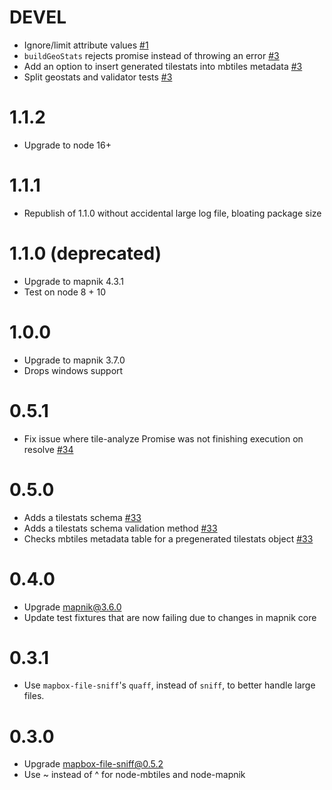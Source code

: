 # DEVEL

- Ignore/limit attribute values [#1](https://github.com/maptiler/mapbox-geostats/pull/1)
- `buildGeoStats` rejects promise instead of throwing an error [#3](https://github.com/maptiler/mapbox-geostats/pull/3)
- Add an option to insert generated tilestats into mbtiles metadata [#3](https://github.com/maptiler/mapbox-geostats/pull/3)
- Split geostats and validator tests [#3](https://github.com/maptiler/mapbox-geostats/pull/3)

# 1.1.2

- Upgrade to node 16+


# 1.1.1

- Republish of 1.1.0 without accidental large log file, bloating package size

# 1.1.0 (deprecated)

- Upgrade to mapnik 4.3.1
- Test on node 8 + 10

# 1.0.0

- Upgrade to mapnik 3.7.0
- Drops windows support

# 0.5.1

- Fix issue where tile-analyze Promise was not finishing execution on resolve [#34](https://github.com/mapbox/mapbox-geostats/issues/34)

# 0.5.0

- Adds a tilestats schema [#33](https://github.com/mapbox/mapbox-geostats/pull/33)
- Adds a tilestats schema validation method [#33](https://github.com/mapbox/mapbox-geostats/pull/33)
- Checks mbtiles metadata table for a pregenerated tilestats object [#33](https://github.com/mapbox/mapbox-geostats/pull/33)

# 0.4.0

- Upgrade mapnik@3.6.0
- Update test fixtures that are now failing due to changes in mapnik core

# 0.3.1

- Use `mapbox-file-sniff`'s `quaff`, instead of `sniff`, to better handle large files.

# 0.3.0

- Upgrade mapbox-file-sniff@0.5.2
- Use ~ instead of ^ for node-mbtiles and node-mapnik
